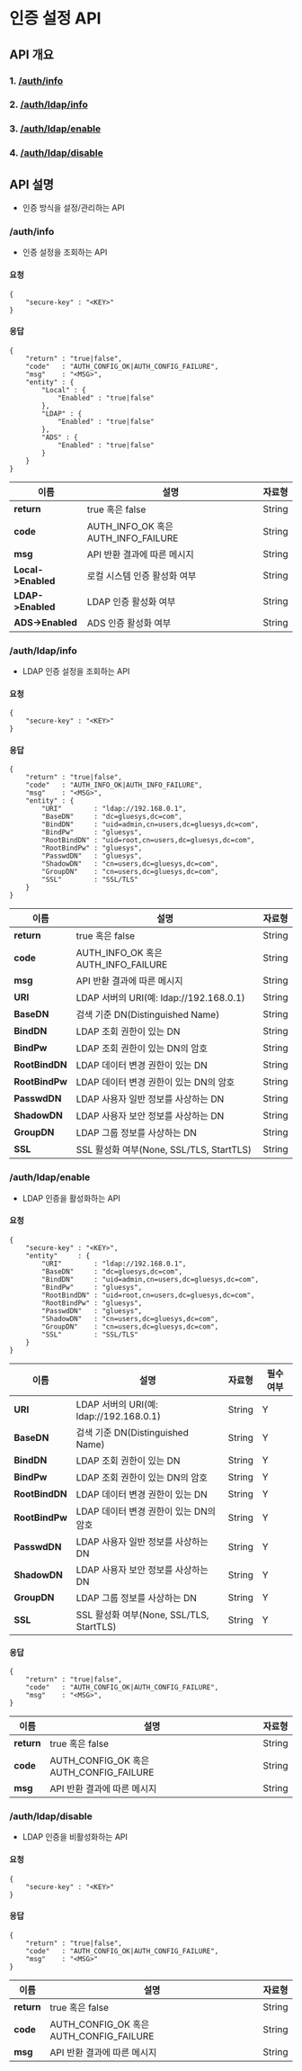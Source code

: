# 인증 설정 API

## API 개요

### 1. [/auth/info](#authinfo)
### 2. [/auth/ldap/info](#authldapinfo)
### 3. [/auth/ldap/enable](#authldapenable)
### 4. [/auth/ldap/disable](#authldapdisable)

## API 설명

* 인증 방식을 설정/관리하는 API

### /auth/info

* 인증 설정을 조회하는 API

#### 요청

```
{
    "secure-key" : "<KEY>"
}
```

#### 응답
```
{
    "return" : "true|false",
    "code"   : "AUTH_CONFIG_OK|AUTH_CONFIG_FAILURE",
    "msg"    : "<MSG>",
    "entity" : {
        "Local" : {
            "Enabled" : "true|false"
        },
        "LDAP" : {
            "Enabled" : "true|false"
        },
        "ADS" : {
            "Enabled" : "true|false"
        }
    }
}
```

이름           | 설명                                | 자료형 |
-------------- | ----------------------------------- | ------ |
**return**         | true 혹은 false                     | String |
**code**           | AUTH_INFO_OK 혹은 AUTH_INFO_FAILURE | String |
**msg**            | API 반환 결과에 따른 메시지         | String |
**Local->Enabled** | 로컬 시스템 인증 활성화 여부        | String |
**LDAP->Enabled**  | LDAP 인증 활성화 여부               | String |
**ADS->Enabled**   | ADS 인증 활성화 여부                | String |

### /auth/ldap/info

* LDAP 인증 설정을 조회하는 API

#### 요청

```
{
    "secure-key" : "<KEY>"
}
```

#### 응답
```
{
    "return" : "true|false",
    "code"   : "AUTH_INFO_OK|AUTH_INFO_FAILURE",
    "msg"    : "<MSG>",
    "entity" : {
        "URI"        : "ldap://192.168.0.1",
        "BaseDN"     : "dc=gluesys,dc=com",
        "BindDN"     : "uid=admin,cn=users,dc=gluesys,dc=com",
        "BindPw"     : "gluesys",
        "RootBindDN" : "uid=root,cn=users,dc=gluesys,dc=com",
        "RootBindPw" : "gluesys",
        "PasswdDN"   : "gluesys",
        "ShadowDN"   : "cn=users,dc=gluesys,dc=com",
        "GroupDN"    : "cn=users,dc=gluesys,dc=com",
        "SSL"        : "SSL/TLS"
    }
}
```

이름       | 설명                                          | 자료형 |
---------- | --------------------------------------------- | ------ |
**return**     | true 혹은 false                               | String |
**code**       | AUTH_INFO_OK 혹은 AUTH_INFO_FAILURE           | String |
**msg**        | API 반환 결과에 따른 메시지                   | String |
**URI**        | LDAP 서버의 URI(예: ldap://192.168.0.1)       | String |
**BaseDN**     | 검색 기준 DN(Distinguished Name)              | String |
**BindDN**     | LDAP 조회 권한이 있는 DN                      | String |
**BindPw**     | LDAP 조회 권한이 있는 DN의 암호               | String |
**RootBindDN** | LDAP 데이터 변경 권한이 있는 DN               | String |
**RootBindPw** | LDAP 데이터 변경 권한이 있는 DN의 암호        | String |
**PasswdDN**   | LDAP 사용자 일반 정보를 사상하는 DN           | String |
**ShadowDN**   | LDAP 사용자 보안 정보를 사상하는 DN           | String |
**GroupDN**    | LDAP 그룹 정보를 사상하는 DN                  | String |
**SSL**        | SSL 활성화 여부(None, SSL/TLS, StartTLS)      | String |


### /auth/ldap/enable

* LDAP 인증을 활성화하는 API

#### 요청
```
{
    "secure-key" : "<KEY>",
    "entity"     : {
        "URI"        : "ldap://192.168.0.1",
        "BaseDN"     : "dc=gluesys,dc=com",
        "BindDN"     : "uid=admin,cn=users,dc=gluesys,dc=com",
        "BindPw"     : "gluesys",
        "RootBindDN" : "uid=root,cn=users,dc=gluesys,dc=com",
        "RootBindPw" : "gluesys",
        "PasswdDN"   : "gluesys",
        "ShadowDN"   : "cn=users,dc=gluesys,dc=com",
        "GroupDN"    : "cn=users,dc=gluesys,dc=com",
        "SSL"        : "SSL/TLS"
    }
}
```

이름       | 설명                                     | 자료형 | 필수 여부 |
---------- | ---------------------------------------- | ------ | --------- |
**URI**        | LDAP 서버의 URI(예: ldap://192.168.0.1)  | String | Y         |
**BaseDN**     | 검색 기준 DN(Distinguished Name)         | String | Y         |
**BindDN**     | LDAP 조회 권한이 있는 DN                 | String | Y         |
**BindPw**     | LDAP 조회 권한이 있는 DN의 암호          | String | Y         |
**RootBindDN** | LDAP 데이터 변경 권한이 있는 DN          | String | Y         |
**RootBindPw** | LDAP 데이터 변경 권한이 있는 DN의 암호   | String | Y         |
**PasswdDN**   | LDAP 사용자 일반 정보를 사상하는 DN      | String | Y         |
**ShadowDN**   | LDAP 사용자 보안 정보를 사상하는 DN      | String | Y         |
**GroupDN**    | LDAP 그룹 정보를 사상하는 DN             | String | Y         |
**SSL**        | SSL 활성화 여부(None, SSL/TLS, StartTLS) | String | Y         |

#### 응답

```
{
    "return" : "true|false",
    "code"   : "AUTH_CONFIG_OK|AUTH_CONFIG_FAILURE",
    "msg"    : "<MSG>",
}
```

이름    | 설명                                    | 자료형 |
------- | -----------                             | ------ |
**return**  | true 혹은 false                         | String |
**code**    | AUTH_CONFIG_OK 혹은 AUTH_CONFIG_FAILURE | String |
**msg**     | API 반환 결과에 따른 메시지             | String |

### /auth/ldap/disable

* LDAP 인증을 비활성화하는 API

#### 요청

```
{
    "secure-key" : "<KEY>"
}
```

#### 응답

```
{
    "return" : "true|false",
    "code"   : "AUTH_CONFIG_OK|AUTH_CONFIG_FAILURE",
    "msg"    : "<MSG>"
}
```

이름    | 설명                                    | 자료형 |
------- | -----------                             | ------ |
**return**  | true 혹은 false                         | String |
**code**    | AUTH_CONFIG_OK 혹은 AUTH_CONFIG_FAILURE | String |
**msg**     | API 반환 결과에 따른 메시지             | String |
